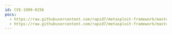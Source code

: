 ```yaml
---
id: CVE-1999-0256
pocs:
  - https://raw.githubusercontent.com/rapid7/metasploit-framework/master/modules/exploits/windows/ftp/warftpd_165_pass.rb
  - https://raw.githubusercontent.com/rapid7/metasploit-framework/master/modules/exploits/windows/ftp/warftpd_165_user.rb
---
```


